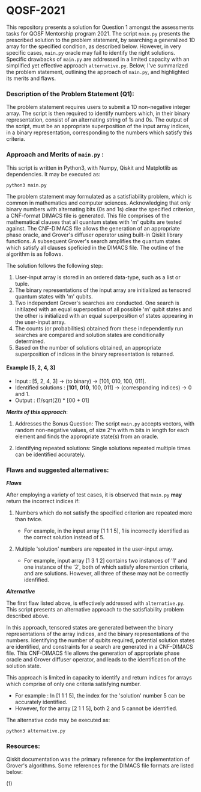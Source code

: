 # QOSF-2021

This repository presents a solution for Question 1 amongst the assessments tasks for QOSF Mentorship program 2021. The script ```main.py``` presents the prescribed solution to the problem statement, by searching a generalized 1D array for the specified condition, as described below. However, in very specific cases, ```main.py``` oracle may fail to identify the right solutions. Specific drawbacks of ```main.py``` are addressed in a limited capacity with an simplified yet effective approach ```alternative.py```. Below, I've summarized the problem statement, outlining the approach of ```main.py```, and highlighted its merits and flaws. 

### Description of the Problem Statement (Q1):

The problem statement requires users to submit a 1D non-negative integer array. The script is then required to identify numbers which, in their binary representation, consist of an alternating string of 1s and 0s. The output of the script, must be an appropriate superposition of the input array indices, in a binary representation, corresponding to the numbers which satisfy this criteria.

### Approach and Merits of ```main.py``` :

This script is written in Python3, with Numpy, Qiskit and Matplotlib as dependencies. It may be executed as:
```
python3 main.py
```

The problem statement may formulated as a satisfiability problem, which is common in mathematics and computer sciences. Acknowledging that only binary numbers with alternating bits (0s and 1s) clear the specified criterion, a CNF-format DIMACS file is generated. This file comprises of the mathematical clauses that all quantum states with 'm' qubits are tested against. The CNF-DIMACS file allows the generation of an appropriate phase oracle, and Grover's diffuser operator using built-in Qiskit library functions. A subsequent Grover's search amplifies the quantum states which satisfy all clauses speficied in the DIMACS file. The outline of the algorithm is as follows. 

The solution follows the following step:
1. User-input array is stored in an ordered data-type, such as a list or tuple. 
2. The binary representations of the input array are initialized as tensored quantum states with 'm' qubits.
3. Two independent Grover's searches are conducted. One search is initilazed with an equal superpostion of all possible 'm' qubit states and the other is initialized with an equal superposition of states appearing in the user-input array.
4. The counts (or probabilities) obtained from these independently run searches are compared and solution states are conditionally determined.
5. Based on the number of solutions obtained, an appropriate superposition of indices in the binary representation is returned. 

 #### Example [5, 2, 4, 3]

- Input : [5, 2, 4, 3] &#8594; (to binary) &#8594; [101, 010, 100, 011].
- Identified solutions : [**101**, **010**, 100, 011] &#8594; (corresponding indices) &#8594; 0 and 1.
- Output : (1/sqrt(2)) * [00 + 01]

_**Merits of this approach**_:

1. Addresses the Bonus Question: The script ```main.py``` accepts vectors, with random non-negative values, of size 2^n with m bits in length for each element and finds the appropriate state(s) from an oracle.
 
2. Identifying repeated solutions: Single solutions repeated multiple times can be identified accurately.

### Flaws and suggested alternatives:

_**Flaws**_ 

After employing a variety of test cases, it is observed that ```main.py``` **may** return the incorrect indices if:

1. Numbers which do not satisfy the specified criterion are repeated more than twice. 
    - For example, in the input array [1 1 1 5], 1 is incorrectly identified as the correct solution instead of 5.

2. Multiple 'solution' numbers are repeated in the user-input array. 
    - For example, input array [1 3 1 2] contains two instances of '1' and one instance of the '2', both of which satisfy aforemention criteria, and are solutions. However, all three of these may not be correctly idenfified. 

_**Alternative**_

The first flaw listed above, is effectively addressed with ```alternative.py```. This script presents an alternative approach to the satisfiability problem described above.

In this approach, tensored states are generated between the binary representations of the array indices, and the binary representations of the numbers. Identifying the number of qubits required, potential solution states are identified, and constraints for a search are generated in a CNF-DIMACS file. This CNF-DIMACS file allows the generation of appropriate phase oracle and Grover diffuser operator, and leads to the identification of the solution state.

This approach is limited in capacity to identify and return indices for arrays which comprise of only one criteria satisfying number.

- For example : In [1 1 1 5], the index for the 'solution' number 5 can be accurately identified. 
- However, for the array [2 1 1 5], both 2 and 5 cannot be identified.

The alternative code may be executed as:
```
python3 alternative.py
```

### Resources:

Qiskit documentation was the primary reference for the implementation of Grover's algorithms. Some references for the DIMACS file formats are listed below:

(1) 